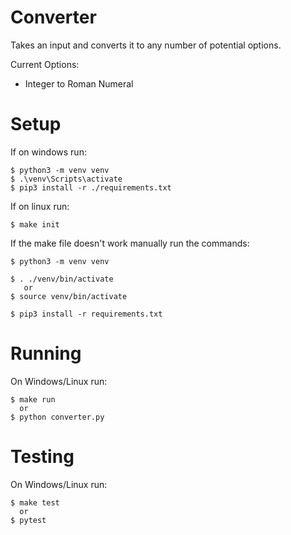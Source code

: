 # Converter
Takes an input and converts it to any number of potential options.

Current Options:
 - Integer to Roman Numeral

 # Setup
 If on windows run:
    
    $ python3 -m venv venv
    $ .\venv\Scripts\activate
    $ pip3 install -r ./requirements.txt

 If on linux run:

    $ make init

 If the make file doesn't work manually run the commands:
    
    $ python3 -m venv venv
    
    $ . ./venv/bin/activate  
       or  
    $ source venv/bin/activate
    
    $ pip3 install -r requirements.txt

# Running
On Windows/Linux run:
    
    $ make run
      or
    $ python converter.py


# Testing
On Windows/Linux run:
    
    $ make test
      or
    $ pytest
